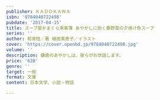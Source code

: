 ```yaml
---
publisher: ＫＡＤＯＫＡＷＡ
isbn: '9784040722498'
pubdate: '2017-04-15'
title: スープ屋かまくら来客簿 あやかしに効く春野菜の夕焼け色スープ
series: ''
author: 和泉桂／著 細居美恵子／イラスト
cover: 'https://cover.openbd.jp/9784040722498.jpg'
volume: ''
description: 鎌倉のあやかしは、彼らがお世話します。
price: '620'
genre: ''
target: 一般
format: 文庫
content: 日本文学、小説・物語

---
```


